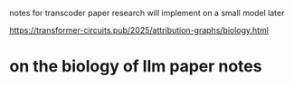notes for transcoder paper research
will implement on a small model later

https://transformer-circuits.pub/2025/attribution-graphs/biology.html
# on the biology of llm paper notes
